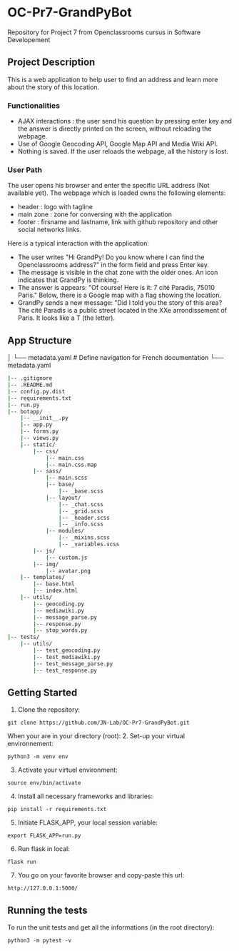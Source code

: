 # OC-Pr7-GrandPyBot
Repository for Project 7 from Openclassrooms cursus in Software Developement

## Project Description
This is a web application to help user to find an address and learn more about the story of this location.

### Functionalities
* AJAX interactions : the user send his question by pressing enter key and the answer is directly printed on the screen, without reloading the webpage.
* Use of Google Geocoding API, Google Map API and Media Wiki API.
* Nothing is saved. If the user reloads the webpage, all the history is lost.

### User Path
The user opens his browser and enter the specific URL address (Not available yet). The webpage which is loaded owns the following elements:
* header : logo with tagline
* main zone : zone for conversing with the application
* footer : firsname and lastname, link with github repository and other social networks links.

Here is a typical interaction with the application:
* The user writes "Hi GrandPy! Do you know where I can find the Openclassrooms address?" in the form field and press Enter key.
* The message is visible in the chat zone with the older ones. An icon indicates that GrandPy is thinking.
* The answer is appears: "Of course! Here is it: 7 cité Paradis, 75010 Paris." Below, there is a Google map with a flag showing the location.
* GrandPy sends a new message: "Did I told you the story of this area? The cité Paradis is a public street located in the XXe arrondissement of Paris. It looks like a T (the letter).

## App Structure

│   └── metadata.yaml  # Define navigation for French documentation
└── metadata.yaml 

```bash
|-- .gitignore
|-- .README.md
|-- config.py.dist
|-- requirements.txt
|-- run.py
|-- botapp/
    |-- __init__.py
    |-- app.py
    |-- forms.py
    |-- views.py
    |-- static/
        |-- css/
            |-- main.css
            |-- main.css.map
        |-- sass/
            |-- main.scss
            |-- base/
                |-- _base.scss
            |-- layout/
                |-- _chat.scss
                |-- _grid.scss
                |-- _header.scss
                |-- _info.scss
            |-- modules/
                |-- _mixins.scss
                |-- _variables.scss
        |-- js/
            |-- custom.js
        |-- img/
            |-- avatar.png
    |-- templates/
        |-- base.html
        |-- index.html
    |-- utils/
        |-- geocoding.py
        |-- mediawiki.py
        |-- message_parse.py
        |-- response.py
        |-- stop_words.py
|-- tests/
    |-- utils/
        |-- test_geocoding.py
        |-- test_mediawiki.py
        |-- test_message_parse.py
        |-- test_response.py
```

## Getting Started
1. Clone the repository:
```
git clone https://github.com/JN-Lab/OC-Pr7-GrandPyBot.git
```
When your are in your directory (root):
2. Set-up your virtual environnement:
```
python3 -m venv env
```

3. Activate your virtuel environment:
```
source env/bin/activate
```

4. Install all necessary frameworks and libraries:
```
pip install -r requirements.txt
```

5. Initiate FLASK_APP, your local session variable:
```
export FLASK_APP=run.py
```

6. Run flask in local:
```
flask run
```

7. You go on your favorite browser and copy-paste this url:
```
http://127.0.0.1:5000/
```

## Running the tests
To run the unit tests and get all the informations (in the root directory):
```
python3 -m pytest -v
```
